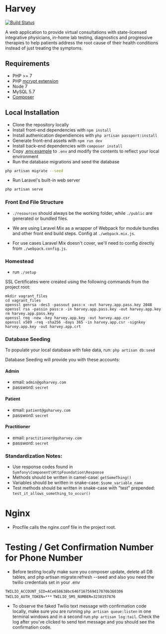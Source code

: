 # Harvey

[![Build Status](https://travis-ci.com/HomeHero/harvey.svg?token=t5RVCNcUwCMu8zG3CPHE&branch=master)](https://travis-ci.com/HomeHero/harvey)

A web application to provide virtual consultations with state-licensed integrative physicians, in-home lab testing, diagnostics and progressive therapies to help patients address the root cause of their health conditions instead of just treating the symptoms.

## Requirements
 - PHP >= 7
 - PHP [mcrypt extension](http://php.net/manual/en/book.mcrypt.php)
 - Node 7
 - MySQL 5.7
 - [Composer](https://getcomposer.org/download/)

## Local Installation
 - Clone the repository locally
 - Install front-end dependencies with `npm install`
 - Install authenication dependiences with `php artisan passport:install`
 - Generate front-end assets with `npm run dev`
 - Install back-end dependencies with `composer install`
 - Copy [.env.example](https://github.com/HomeHero/harvey/blob/master/.env.example) to `.env` and modify the contents to reflect your local environment
 - Run the database migrations and seed the database

```bash
php artisan migrate --seed
```

 - Run Laravel's built-in web server
```bash
php artisan serve
```

### Front End File Structure

- `./resources` should always be the working folder, while `./public` are generated or bundled files.

- We are using Laravel Mix as a wrapper of Webpack for module bundles and other front end build steps.  Config at `./webpack.mix.js`.

- For use cases Laravel Mix doesn't cover, we'll need to config directly from `./webpack.config.js`.

### Homestead

- run `./setup`

SSL Certificates were created using the following commands from the project root:

```
mkdir vagrant_files
cd vagrant_files
openssl genrsa -des3 -passout pass:x -out harvey.app.pass.key 2048
openssl rsa -passin pass:x -in harvey.app.pass.key -out harvey.app.key
rm harvey.app.pass.key
openssl req -new -key harvey.app.key -out harvey.app.csr
openssl x509 -req -sha256 -days 365 -in harvey.app.csr -signkey harvey.app.key -out harvey.app.crt
```

### Database Seeding
To populate your local database with fake data, run:
    `php artisan db:seed`

Database Seeding will provide you with these accounts:

#### Admin
- email: `admin@goharvey.com`
- password: `secret`

#### Patient
- email: `patient@goharvey.com`
- password: `secret`

#### Practitioner
- email: `practitioner@goharvey.com`
- password: `secret`

### Standardization Notes:
- Use response codes found in `Symfony\Component\HttpFoundation\Response`
- Methods should be written in camel-case: `getSomeThing()`
- Variables should be written in snake-case: `$some_variable_name`
- Test methods should be written in snake-case with "test" prepended: `test_it_allows_something_to_occur()`


# Nginx
- Procfile calls the nginx.conf file in the project root.

# Testing / Get Confirmation Number for Phone Number

* Before testing locally make sure you composer update, delete all DB tables, and php artisan migrate:refresh --seed and also you need the twilio credentials set in your .env

`TWILIO_ACCOUNT_SID=ACe658638bc646f167569d17070b360306`
 `TWILIO_AUTH_TOKEN=***`
 `TWILIO_SMS_NUMBER=3238157876`
 
 

* To observe the faked Twilio text message with confirmation code locally, make sure you are running `php artisan queue:listen` in one terminal windows and in a second run `php artisan log:tail`. Check the log after you've clicked to send text message and you should see the confirmation code.
